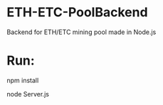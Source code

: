 # ETH-ETC-PoolBackend
Backend for ETH/ETC mining pool made in Node.js

# Run:
npm install

node Server.js
